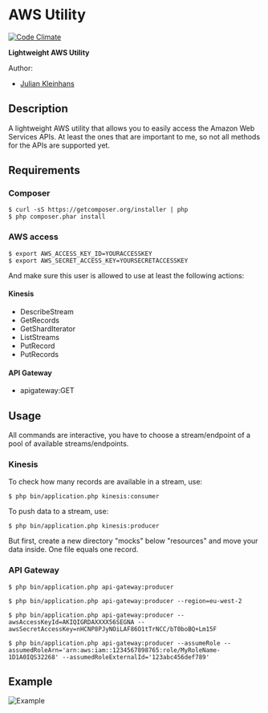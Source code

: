 
# AWS Utility

[![Code Climate](https://codeclimate.com/github/kj187/aws-utility/badges/gpa.svg)](https://codeclimate.com/github/kj187/aws-utility)

**Lightweight AWS Utility**

Author: 
 - [Julian Kleinhans](https://github.com/kj187)

## Description
A lightweight AWS utility that allows you to easily access the Amazon Web Services APIs.
At least the ones that are important to me, so not all methods for the APIs are supported yet.

## Requirements

### Composer 

```
$ curl -sS https://getcomposer.org/installer | php
$ php composer.phar install
```

### AWS access

```
$ export AWS_ACCESS_KEY_ID=YOURACCESSKEY
$ export AWS_SECRET_ACCESS_KEY=YOURSECRETACCESSKEY
```

And make sure this user is allowed to use at least the following actions:

#### Kinesis

- DescribeStream
- GetRecords
- GetShardIterator
- ListStreams
- PutRecord
- PutRecords 

#### API Gateway

- apigateway:GET

## Usage

All commands are interactive, you have to choose a stream/endpoint of a pool of available streams/endpoints.

### Kinesis
To check how many records are available in a stream, use:

```
$ php bin/application.php kinesis:consumer
```

To push data to a stream, use:

```
$ php bin/application.php kinesis:producer
```

But first, create a new directory "mocks" below "resources" and move your data inside. One file equals one record.


### API Gateway

```
$ php bin/application.php api-gateway:producer
```

```
$ php bin/application.php api-gateway:producer --region=eu-west-2
```

```
$ php bin/application.php api-gateway:producer --awsAccessKeyId=AKIQIGRDAXXXX56SEGNA --awsSecretAccessKey=nHCNP8PJyNOiLAF86O1tTrNCC/bT0boBQ+Lm15F
```

```
$ php bin/application.php api-gateway:producer --assumeRole --assumedRoleArn='arn:aws:iam::1234567898765:role/MyRoleName-1D1A0IQS32268' --assumedRoleExternalId='123abc456def789'
```

## Example

![Example](http://res.cloudinary.com/kj187/image/upload/v1466067037/KinesisUtilityExample_pluraf.png)
